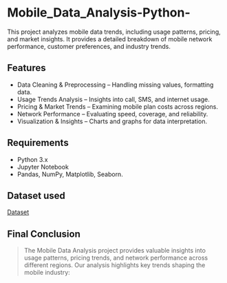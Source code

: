 # Mobile_Data_Analysis-Python-
This project analyzes mobile data trends, including usage patterns, pricing, and market insights. It provides a detailed breakdown of mobile network performance, customer preferences, and industry trends.

## Features
- Data Cleaning & Preprocessing – Handling missing values, formatting data.
- Usage Trends Analysis – Insights into call, SMS, and internet usage.
- Pricing & Market Trends – Examining mobile plan costs across regions.
- Network Performance – Evaluating speed, coverage, and reliability.
- Visualization & Insights – Charts and graphs for data interpretation.

## Requirements
- Python 3.x
- Jupyter Notebook
- Pandas, NumPy, Matplotlib, Seaborn.

## Dataset used
<a href=https://github.com/Bharath-2112/Mobile_Data_Analysis-Python-/blob/main/Mobiles%20Dataset%20(2025).csv>Dataset</a>

## Final Conclusion
> The Mobile Data Analysis project provides valuable insights into usage patterns, pricing trends, and network performance across different regions. Our analysis highlights key trends shaping the mobile industry:
